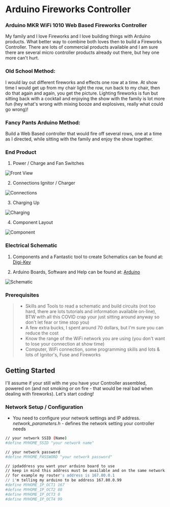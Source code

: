 # Arduino Fireworks Controller

### Arduino MKR WiFi 1010 Web Based Fireworks Controller
My family and I love Fireworks and I love building things with Arduino products.  What better way to combine both loves then to build a Fireworks Controller.
 There are lots of commercial products available and I am sure there are several micro controller products already out there, but hey one more can't hurt.

### Old School Method:
I would lay out different fireworks and effects one row at a time. At show time I would get up from my chair light the row, run back to my chair, then do that again and again, you get the picture.  Lighting fireworks is fun but sitting back with a cocktail and enjoying the show with the family is lot more fun (hey what's wrong with mixing booze and explosives, really what could go wrong)!

### Fancy Pants Arduino Method:
Build a Web Based controller that would fire off several rows, one at a time as I directed, while sitting with the family and enjoy the show together.

### End Product
1. Power / Charge and Fan Switches
   
 ![Front View](/Images/Front.JPG)

2. Connections Ignitor / Charger

 ![Connections](/Images/Connections.JPG)

3. Charging Up

 ![Charging](/Images/Charging.JPG)

4. Component Layout

 ![Component](/Images/Component_Layout.jpg)

### Electrical Schematic
1. Components and a Fantastic tool to create Schematics can be found at: [Digi-Key](https://www.digikey.com/schemeit/home)

2. Arduino Boards, Software and Help can be found at: [Arduino](https://www.arduino.cc/)

 ![Schematic](/Images/Schematic.png)

### Prerequisites
> - Skills and Tools to read a schematic and build circuits (not too hard, there are lots tutorials and information available on-line), BTW with all this COVID crap your just sitting around anyway so don't let fear or time stop you)
> - A few extra bucks, I spent around 70 dollars, but I'm sure you can reduce the cost
> - Know the range of the WiFi network you are using (you don't want to lose your connection at show time)
> - Computer, WiFi connection, some programming skills and lots & lots of Ignitor's, Fuse and Fireworks

## Getting Started
I'll assume if your still with me you have your Controller assembled, powered on (and not smoking or on fire - that would be real bad when dealing with fireworks).  Let's start coding!

### Network Setup / Configuration
 - You need to configure your network settings and IP address.  
*network_parameters.h* - defines the network setting your controller needs 
```sh
// your network SSID (Name)
#define MYHOME_SSID "your network name"

// your network password
#define MYHOME_PASSWORD "your network password"

// ipdaddress you want your arduino board to use
// keep in mind this address must be available and on the same network as your router
// for example my router's address is 167.80.0.1
// i'm telling my arduino to be address 167.80.0.99
#define MYHOME_IP_OCT1 167
#define MYHOME_IP_OCT2 80
#define MYHOME_IP_OCT3 0
#define MYHOME_IP_OCT4 99
```

